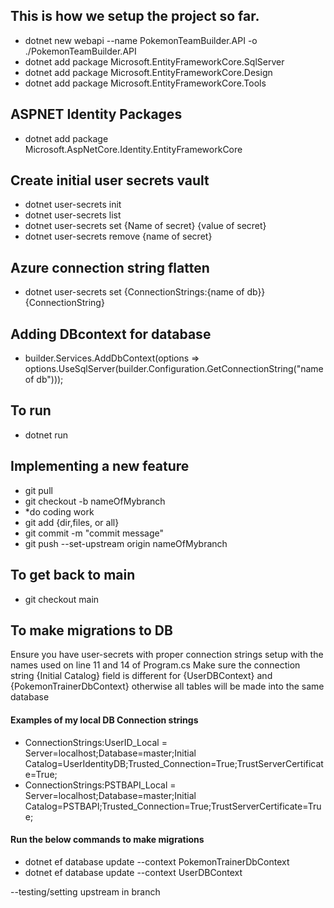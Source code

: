 ## This is how we setup the project so far.
- dotnet new webapi --name PokemonTeamBuilder.API -o ./PokemonTeamBuilder.API
- dotnet add package Microsoft.EntityFrameworkCore.SqlServer
- dotnet add package Microsoft.EntityFrameworkCore.Design
- dotnet add package Microsoft.EntityFrameworkCore.Tools

## ASPNET Identity Packages
- dotnet add package Microsoft.AspNetCore.Identity.EntityFrameworkCore

## Create initial user secrets vault 
- dotnet user-secrets init
- dotnet user-secrets list
- dotnet user-secrets set {Name of secret} {value of secret}
- dotnet user-secrets remove {name of secret}

## Azure connection string flatten
- dotnet user-secrets set {ConnectionStrings:{name of db}} {ConnectionString}

## Adding DBcontext for database
- builder.Services.AddDbContext<DBContext>(options => options.UseSqlServer(builder.Configuration.GetConnectionString("name of db")));

## To run
- dotnet run

## Implementing a new feature
- git pull
- git checkout -b nameOfMybranch
- *do coding work
- git add {dir,files, or all}
- git commit -m "commit message"
- git push --set-upstream origin nameOfMybranch

## To get back to main
- git checkout main

## To make migrations to DB
Ensure you have user-secrets with proper connection strings setup with the names used on line 11 and 14 of Program.cs
Make sure the connection string {Initial Catalog} field is different for {UserDBContext} and {PokemonTrainerDbContext} otherwise all tables will be made into the same database

#### Examples of my local DB Connection strings
- ConnectionStrings:UserID_Local = Server=localhost;Database=master;Initial Catalog=UserIdentityDB;Trusted_Connection=True;TrustServerCertificate=True;
- ConnectionStrings:PSTBAPI_Local = Server=localhost;Database=master;Initial Catalog=PSTBAPI;Trusted_Connection=True;TrustServerCertificate=True;

#### Run the below commands to make migrations
- dotnet ef database update --context PokemonTrainerDbContext
- dotnet ef database update --context UserDBContext 

--testing/setting upstream in branch
